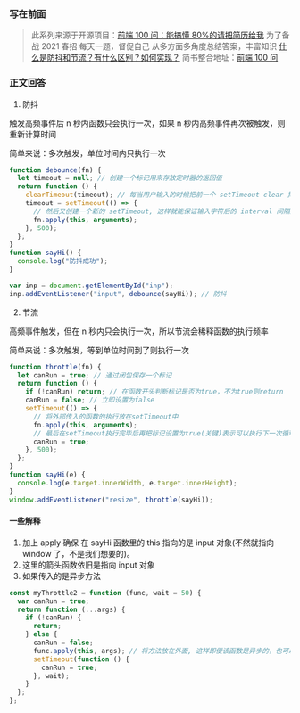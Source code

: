 ### 写在前面

> 此系列来源于开源项目：[前端 100 问：能搞懂 80%的请把简历给我](https://github.com/yygmind/blog/issues/43)
> 为了备战 2021 春招
> 每天一题，督促自己
> 从多方面多角度总结答案，丰富知识
> [什么是防抖和节流？有什么区别？如何实现？](https://github.com/Advanced-Frontend/Daily-Interview-Question/issues/5)
> 简书整合地址：[前端 100 问](https://www.jianshu.com/c/70e2e00df1b0)

### 正文回答

1. 防抖

触发高频事件后 n 秒内函数只会执行一次，如果 n 秒内高频事件再次被触发，则重新计算时间

简单来说：多次触发，单位时间内只执行一次

```js
function debounce(fn) {
  let timeout = null; // 创建一个标记用来存放定时器的返回值
  return function () {
    clearTimeout(timeout); // 每当用户输入的时候把前一个 setTimeout clear 掉
    timeout = setTimeout(() => {
      // 然后又创建一个新的 setTimeout, 这样就能保证输入字符后的 interval 间隔内如果还有字符输入的话，就不会执行 fn 函数
      fn.apply(this, arguments);
    }, 500);
  };
}
function sayHi() {
  console.log("防抖成功");
}

var inp = document.getElementById("inp");
inp.addEventListener("input", debounce(sayHi)); // 防抖
```

2. 节流

高频事件触发，但在 n 秒内只会执行一次，所以节流会稀释函数的执行频率

简单来说：多次触发，等到单位时间到了则执行一次

```js
function throttle(fn) {
  let canRun = true; // 通过闭包保存一个标记
  return function () {
    if (!canRun) return; // 在函数开头判断标记是否为true，不为true则return
    canRun = false; // 立即设置为false
    setTimeout(() => {
      // 将外部传入的函数的执行放在setTimeout中
      fn.apply(this, arguments);
      // 最后在setTimeout执行完毕后再把标记设置为true(关键)表示可以执行下一次循环了。当定时器没有执行的时候标记永远是false，在开头被return掉
      canRun = true;
    }, 500);
  };
}
function sayHi(e) {
  console.log(e.target.innerWidth, e.target.innerHeight);
}
window.addEventListener("resize", throttle(sayHi));
```

#### 一些解释

1. 加上 apply 确保 在 sayHi 函数里的 this 指向的是 input 对象(不然就指向 window 了，不是我们想要的)。
2. 这里的箭头函数依旧是指向 input 对象
3. 如果传入的是异步方法

```js
const myThrottle2 = function (func, wait = 50) {
  var canRun = true;
  return function (...args) {
    if (!canRun) {
      return;
    } else {
      canRun = false;
      func.apply(this, args); // 将方法放在外面, 这样即便该函数是异步的，也可以保证在下一句之前执行
      setTimeout(function () {
        canRun = true;
      }, wait);
    }
  };
};
```

